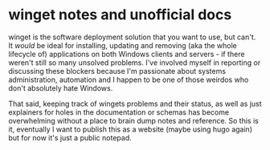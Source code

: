 # winget notes and unofficial docs

winget is the software deployment solution that you want to use, but can't.
It *would* be ideal for installing, updating and removing (aka the whole lifecycle of) applications on both Windows clients and servers - if there weren't still so many unsolved problems.
I've involved myself in reporting or discussing these blockers because I'm passionate about systems administration, automation and I happen to be one of those weirdos who don't absolutely hate Windows.

That said, keeping track of wingets problems and their status, as well as just explainers for holes in the documentation or schemas has become overwhelming without a place to brain dump notes and reference. So this is it, eventually I want to publish this as a website (maybe using hugo again) but for now it's just a public notepad.

